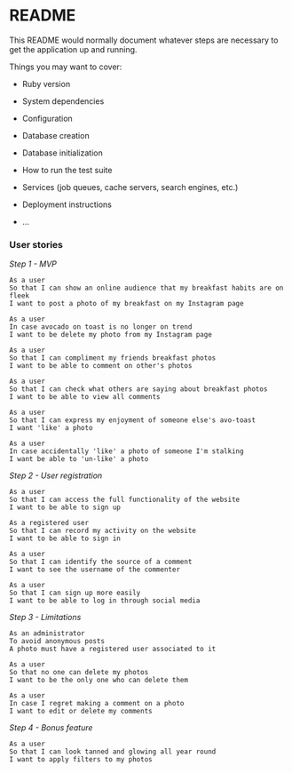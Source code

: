 # README

This README would normally document whatever steps are necessary to get the
application up and running.

Things you may want to cover:

* Ruby version

* System dependencies

* Configuration

* Database creation

* Database initialization

* How to run the test suite

* Services (job queues, cache servers, search engines, etc.)

* Deployment instructions

* ...

### User stories

*Step 1 - MVP*

```
As a user
So that I can show an online audience that my breakfast habits are on fleek
I want to post a photo of my breakfast on my Instagram page
```

```
As a user
In case avocado on toast is no longer on trend
I want to be delete my photo from my Instagram page
```

```
As a user
So that I can compliment my friends breakfast photos
I want to be able to comment on other's photos
```

```
As a user
So that I can check what others are saying about breakfast photos
I want to be able to view all comments
```

```
As a user
So that I can express my enjoyment of someone else's avo-toast
I want 'like' a photo
```

```
As a user
In case accidentally 'like' a photo of someone I'm stalking
I want be able to 'un-like' a photo
```

*Step 2 - User registration*

```
As a user
So that I can access the full functionality of the website
I want to be able to sign up
```

```
As a registered user
So that I can record my activity on the website
I want to be able to sign in
```

```
As a user
So that I can identify the source of a comment
I want to see the username of the commenter
```

```
As a user
So that I can sign up more easily
I want to be able to log in through social media
```

*Step 3 - Limitations*

```
As an administrator
To avoid anonymous posts
A photo must have a registered user associated to it
```

```
As a user
So that no one can delete my photos
I want to be the only one who can delete them
```

```
As a user
In case I regret making a comment on a photo
I want to edit or delete my comments
```

*Step 4 - Bonus feature*

```
As a user
So that I can look tanned and glowing all year round
I want to apply filters to my photos
```
